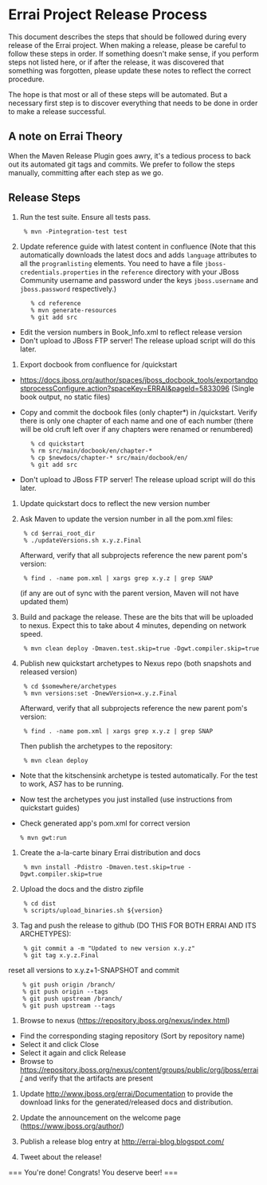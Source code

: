 Errai Project Release Process
=============================

This document describes the steps that should be followed during every release of
the Errai project. When making a release, please be careful to follow these
steps in order. If something doesn't make sense, if you perform steps not listed
here, or if after the release, it was discovered that something was forgotten,
please update these notes to reflect the correct procedure.

The hope is that most or all of these steps will be automated. But a necessary
first step is to discover everything that needs to be done in order to make a
release successful.

A note on Errai Theory
----------------------

When the Maven Release Plugin goes awry, it's a tedious process to back out its
automated git tags and commits. We prefer to follow the steps manually, committing
after each step as we go.

Release Steps
-------------

1. Run the test suite. Ensure all tests pass.

        % mvn -Pintegration-test test
   
1. Update reference guide with latest content in confluence
   (Note that this automatically downloads the latest docs and adds `language` attributes to all the `programlisting` elements.
   You need to have a file `jboss-credentials.properties` in the `reference` directory with your JBoss Community username and
   password under the keys `jboss.username` and `jboss.password` respectively.)
      ```
         % cd reference
         % mvn generate-resources
         % git add src
      ```
  * Edit the version numbers in Book_Info.xml to reflect release version
  * Don't upload to JBoss FTP server! The release upload script will do this later.

1. Export docbook from confluence for /quickstart
  * https://docs.jboss.org/author/spaces/jboss_docbook_tools/exportandpostprocessConfigure.action?spaceKey=ERRAI&pageId=5833096
     (Single book output, no static files)
  * Copy and commit the docbook files (only chapter*) in /quickstart. Verify there is only one chapter of
     each name and one of each number (there will be old cruft left over if any chapters
     were renamed or renumbered)

     ```
        % cd quickstart
        % rm src/main/docbook/en/chapter-*
        % cp $newdocs/chapter-* src/main/docbook/en/
        % git add src
     ``` 
  * Don't upload to JBoss FTP server! The release upload script will do this later.

1. Update quickstart docs to reflect the new version number

1. Ask Maven to update the version number in all the pom.xml files:
   
        % cd $errai_root_dir
        % ./updateVersions.sh x.y.z.Final
   
   Afterward, verify that all subprojects reference the new parent pom's version:
   
        % find . -name pom.xml | xargs grep x.y.z | grep SNAP
       
   (if any are out of sync with the parent version, Maven will not have updated them)

1. Build and package the release. These are the bits that will be uploaded to nexus.
   Expect this to take about 4 minutes, depending on network speed.

        % mvn clean deploy -Dmaven.test.skip=true -Dgwt.compiler.skip=true

1. Publish new quickstart archetypes to Nexus repo (both snapshots and released version)

        % cd $somewhere/archetypes
        % mvn versions:set -DnewVersion=x.y.z.Final
    
   Afterward, verify that all subprojects reference the new parent pom's version:

        % find . -name pom.xml | xargs grep x.y.z | grep SNAP

   Then publish the archetypes to the repository:
   
        % mvn clean deploy    
  * Note that the kitschensink archetype is tested automatically. For the test to work,
     AS7 has to be running.
  * Now test the archetypes you just installed (use instructions from quickstart guides)
  * Check generated app's pom.xml for correct version
 
    ```
    % mvn gwt:run
    ```

1. Create the a-la-carte binary Errai distribution and docs

        % mvn install -Pdistro -Dmaven.test.skip=true -Dgwt.compiler.skip=true

1. Upload the docs and the distro zipfile

        % cd dist
        % scripts/upload_binaries.sh ${version}

1. Tag and push the release to github (DO THIS FOR BOTH ERRAI AND ITS ARCHETYPES):

        % git commit a -m "Updated to new version x.y.z"
        % git tag x.y.z.Final
    
  reset all versions to x.y.z+1-SNAPSHOT and commit
  
        % git push origin /branch/
        % git push origin --tags
        % git push upstream /branch/
        % git push upstream --tags

1. Browse to nexus (https://repository.jboss.org/nexus/index.html)
  * Find the corresponding staging repository (Sort by repository name)
  * Select it and click Close
  * Select it again and click Release
  * Browse to https://repository.jboss.org/nexus/content/groups/public/org/jboss/errai/ and verify that 
     the artifacts are present

1. Update http://www.jboss.org/errai/Documentation to provide the download links for
   the generated/released docs and distribution.

1. Update the announcement on the welcome page (https://www.jboss.org/author/)

1. Publish a release blog entry at http://errai-blog.blogspot.com/

1. Tweet about the release!

=== You're done! Congrats! You deserve beer! ===
